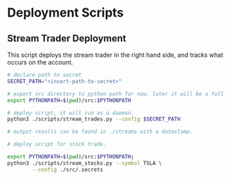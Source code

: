 # Deployment Scripts

## Stream Trader Deployment

This script deploys the stream trader in the right hand side, and tracks what occurs on the account.

``` bash
# declare path to secret
SECRET_PATH="<insert-path-to-secret>"

# export src directory to python path for now, later it will be a full package
export PYTHONPATH=$(pwd)/src:$PYTHONPATH

# deploy script, it will run as a daemon.
python3 ./scripts/stream_trades.py --config $SECRET_PATH

# output results can be found in ./streams with a datestamp. 

# deploy script for stock trade. 

export PYTHONPATH=$(pwd)/src:$PYTHONPATH; 
python3 ./scripts/stream_stocks.py --symbol TSLA \
        --config ./src/.secrets 

```
